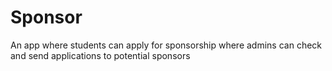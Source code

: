 # Sponsor
An app where students can apply for sponsorship where admins can check and send applications to potential sponsors
